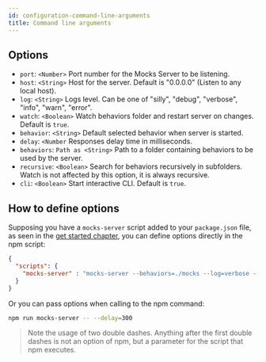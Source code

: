 ```yaml
---
id: configuration-command-line-arguments
title: Command line arguments
---
```


## Options

* `port`: `<Number>` Port number for the Mocks Server to be listening.
* `host`: `<String>` Host for the server. Default is "0.0.0.0" (Listen to any local host).
* `log`: `<String>` Logs level. Can be one of "silly", "debug", "verbose", "info", "warn", "error".
* `watch`: `<Boolean>` Watch behaviors folder and restart server on changes. Default is `true`.
* `behavior`: `<String>` Default selected behavior when server is started.
* `delay`: `<Number` Responses delay time in milliseconds.
* `behaviors`: `Path as <String>` Path to a folder containing behaviors to be used by the server.
* `recursive`: `<Boolean>` Search for behaviors recursively in subfolders. Watch is not affected by this option, it is always recursive.
* `cli`: `<Boolean>` Start interactive CLI. Default is `true`.

## How to define options

Supposing you have a `mocks-server` script added to your `package.json` file, as seen in the [get started chapter](get-started-intro.md#installation), you can define options directly in the npm script:

```json
{
  "scripts": {
    "mocks-server" : "mocks-server --behaviors=./mocks --log=verbose --watch=false"
  }
}
```

Or you can pass options when calling to the npm command:

```bash
npm run mocks-server -- --delay=300
```

> Note the usage of two double dashes. Anything after the first double dashes is not an option of npm, but a parameter for the script that npm executes.

